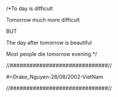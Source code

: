 

/*To day is difficult 

Tomorrow much more difficult

BUT 

The day after tomorrow is beautiful
         
Most people die tomorrow evening.*/

//##############################//

#=Drake_Nguyen-28/08/2002-VietNam

//##############################//
